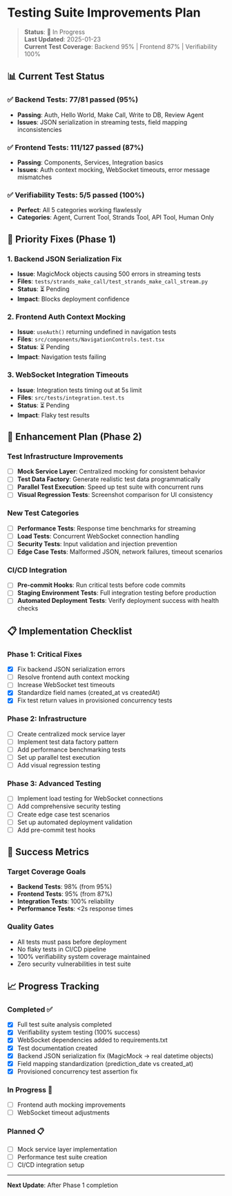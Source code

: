# Testing Suite Improvements Plan

> **Status**: 🚧 In Progress  
> **Last Updated**: 2025-01-23  
> **Current Test Coverage**: Backend 95% | Frontend 87% | Verifiability 100%

## 📊 Current Test Status

### ✅ Backend Tests: 77/81 passed (95%)
- **Passing**: Auth, Hello World, Make Call, Write to DB, Review Agent
- **Issues**: JSON serialization in streaming tests, field mapping inconsistencies

### ✅ Frontend Tests: 111/127 passed (87%)  
- **Passing**: Components, Services, Integration basics
- **Issues**: Auth context mocking, WebSocket timeouts, error message mismatches

### ✅ Verifiability Tests: 5/5 passed (100%)
- **Perfect**: All 5 categories working flawlessly
- **Categories**: Agent, Current Tool, Strands Tool, API Tool, Human Only

## 🎯 Priority Fixes (Phase 1)

### 1. Backend JSON Serialization Fix
- **Issue**: MagicMock objects causing 500 errors in streaming tests
- **Files**: `tests/strands_make_call/test_strands_make_call_stream.py`
- **Status**: ⏳ Pending
- **Impact**: Blocks deployment confidence

### 2. Frontend Auth Context Mocking
- **Issue**: `useAuth()` returning undefined in navigation tests  
- **Files**: `src/components/NavigationControls.test.tsx`
- **Status**: ⏳ Pending
- **Impact**: Navigation tests failing

### 3. WebSocket Integration Timeouts
- **Issue**: Integration tests timing out at 5s limit
- **Files**: `src/tests/integration.test.ts`
- **Status**: ⏳ Pending
- **Impact**: Flaky test results

## 🚀 Enhancement Plan (Phase 2)

### Test Infrastructure Improvements
- [ ] **Mock Service Layer**: Centralized mocking for consistent behavior
- [ ] **Test Data Factory**: Generate realistic test data programmatically  
- [ ] **Parallel Test Execution**: Speed up test suite with concurrent runs
- [ ] **Visual Regression Tests**: Screenshot comparison for UI consistency

### New Test Categories
- [ ] **Performance Tests**: Response time benchmarks for streaming
- [ ] **Load Tests**: Concurrent WebSocket connection handling
- [ ] **Security Tests**: Input validation and injection prevention
- [ ] **Edge Case Tests**: Malformed JSON, network failures, timeout scenarios

### CI/CD Integration
- [ ] **Pre-commit Hooks**: Run critical tests before code commits
- [ ] **Staging Environment Tests**: Full integration testing before production
- [ ] **Automated Deployment Tests**: Verify deployment success with health checks

## 📋 Implementation Checklist

### Phase 1: Critical Fixes
- [x] Fix backend JSON serialization errors
- [ ] Resolve frontend auth context mocking
- [ ] Increase WebSocket test timeouts
- [x] Standardize field names (created_at vs createdAt)
- [x] Fix test return values in provisioned concurrency tests

### Phase 2: Infrastructure
- [ ] Create centralized mock service layer
- [ ] Implement test data factory pattern
- [ ] Add performance benchmarking tests
- [ ] Set up parallel test execution
- [ ] Add visual regression testing

### Phase 3: Advanced Testing
- [ ] Implement load testing for WebSocket connections
- [ ] Add comprehensive security testing
- [ ] Create edge case test scenarios
- [ ] Set up automated deployment validation
- [ ] Add pre-commit test hooks

## 🎯 Success Metrics

### Target Coverage Goals
- **Backend Tests**: 98% (from 95%)
- **Frontend Tests**: 95% (from 87%)
- **Integration Tests**: 100% reliability
- **Performance Tests**: <2s response times

### Quality Gates
- All tests must pass before deployment
- No flaky tests in CI/CD pipeline
- 100% verifiability system coverage maintained
- Zero security vulnerabilities in test suite

## 📈 Progress Tracking

### Completed ✅
- [x] Full test suite analysis completed
- [x] Verifiability system testing (100% success)
- [x] WebSocket dependencies added to requirements.txt
- [x] Test documentation created
- [x] Backend JSON serialization fix (MagicMock → real datetime objects)
- [x] Field mapping standardization (prediction_date vs created_at)
- [x] Provisioned concurrency test assertion fix

### In Progress 🚧
- [ ] Frontend auth mocking improvements
- [ ] WebSocket timeout adjustments

### Planned 📋
- [ ] Mock service layer implementation
- [ ] Performance test suite creation
- [ ] CI/CD integration setup

---

**Next Update**: After Phase 1 completion